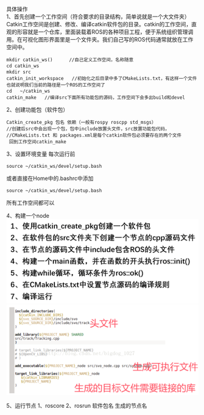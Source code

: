 具体操作   
1、首先创建一个工作空间（符合要求的目录结构，简单说就是一个大文件夹）   
Catkin工作空间是创建、修改、编译catkin软件包的目录。catkin的工作空间，直观的形容就是一个仓库，里面装载着ROS的各种项目工程，便于系统组织管理调用。在可视化图形界面里是一个文件夹。我们自己写的ROS代码通常就放在工作空间中。
```
mkdir catkin_ws()      //自己定义工作空间，名称随意
cd catkin_ws
mkdir src
catkin_init_workspace   //初始化之后目录中多了CMakeLists.txt，有这样一个文件也就说明我们当前的路径是一个ROS的工作空间了
cd   ~/catkin_ws
catkin_make   //编译src下面所有功能包的源码，工作空间下会多出build和devel  
```

2、创建功能包（软件包）  
```
Catkin_create_pkg 包名 依赖（一般有rospy roscpp std_msgs）
//创建后src中会出现一个包，包中include放置头文件，src放置功能包代码，
//CMakeLists.txt 和 packages.xml是每个catkin软件包必须要存在的两个文件
 回到工作空间catkin_make 
 ```

3、设置环境变量
每次运行前
```
source ~/catkin_ws/devel/setup.bash
```
或者直接在Home中的.bashrc中添加
```
source ~/catkin_ws/devel/setup.bash
```
所有工作空间都可以   

4、构建一个node
![alt text](image-3.png)
![alt text](image-2.png)

5、运行节点
1、roscore
2、rosrun  软件包名   生成的节点名
